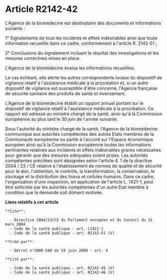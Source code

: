 # Article R2142-42

L'Agence de la biomédecine est destinataire des documents et informations suivants : 

1° Signalements de tous les incidents et effets indésirables ainsi que toute information recueillie dans ce cadre,
conformément à l'article R. 2142-51 ; 

2° Conclusions du signalement incluant le résultat des investigations et les mesures correctives mises en place.

L'Agence de la biomédecine évalue les informations recueillies. 

Le cas échéant, elle alerte les autres correspondants locaux du dispositif de vigilance relatif à l'assistance médicale à la
procréation et, si un autre dispositif de vigilance est susceptible d'être concerné, l'Agence française de sécurité sanitaire
des produits de santé et inversement.

L'Agence de la biomédecine établit un rapport annuel portant sur le dispositif de vigilance relatif à l'assistance médicale à
la procréation. Ce rapport est adressé au ministre chargé de la santé, ainsi qu'à la Commission européenne au plus tard le 30
juin de l'année suivante. 

Sous l'autorité du ministre chargé de la santé, l'Agence de la biomédecine communique aux autorités compétentes des autres
Etats membres de la Communauté européenne ou partie à l'accord sur l'Espace économique européen ainsi qu'à la Commission
européenne toutes les informations pertinentes relatives aux incidents et effets indésirables graves nécessaires pour
garantir que des mesures adéquates soient prises. Les autorités compétentes précitées sont désignées selon l'article 4. 1 de
la directive 2004 / 23 / CE relative à l'établissement de normes de qualité et de sécurité pour le don, l'obtention, le
contrôle, la transformation, la conservation, le stockage et la distribution des tissus et cellules humains. Dans ce cadre,
l'organisation d'une inspection, en application de l'article L. 1421-1, peut être sollicitée par les autorités compétentes
d'un autre Etat membre à condition que la demande soit dûment motivée.

**Liens relatifs à cet article**

	**Cite**:

	  - Directive 2004/23/CE du Parlement européen et du Conseil du 31 mars 2004
	  - Code de la santé publique - art. L1421-1
	  - Code de la santé publique - art. R2142-51 (V)

	**Créé par**:

	  - Décret n°2008-588 du 19 juin 2008 - art. 4

	**Cité par**:

	  - Code de la santé publique - art. R2142-45 (V)
	  - Code de la santé publique - art. R2142-46 (V)
